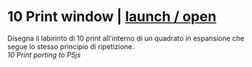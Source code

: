 # 10 Print window | [launch / open]()
Disegna il labirinto di 10 print all'interno di un quadrato in espansione che segue lo stesso principio di ripetizione.<br>
_10 Print porting to P5js_                        
